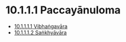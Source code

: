 

# 10.1.1.1 Paccayānuloma

* [10.1.1.1.1 Vibhaṅgavāra](10.1.1.1/10.1.1.1.1.md)
* [10.1.1.1.2 Saṅkhyāvāra](10.1.1.1/10.1.1.1.2.md)



